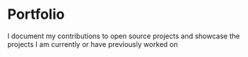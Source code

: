 # Portfolio

I document my contributions to open source projects and showcase the projects I am currently or have previously worked on
